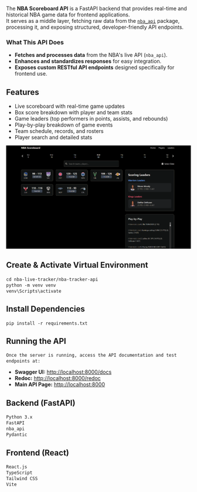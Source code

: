 The **NBA Scoreboard API** is a FastAPI backend that provides real-time and historical NBA game data for frontend applications.  
It serves as a middle layer, fetching raw data from the [`nba_api`](https://github.com/swar/nba_api) package,
processing it, and exposing structured, developer-friendly API endpoints.

### **What This API Does**

- **Fetches and processes data** from the NBA's live API (`nba_api`).
- **Enhances and standardizes responses** for easy integration.
- **Exposes custom RESTful API endpoints** designed specifically for frontend use.

## Features

- Live scoreboard with real-time game updates
- Box score breakdown with player and team stats
- Game leaders (top performers in points, assists, and rebounds)
- Play-by-play breakdown of game events
- Team schedule, records, and rosters
- Player search and detailed stats

![ ](nba-tracker/public/Scoreboard.png)

## Create & Activate Virtual Environment

    cd nba-live-tracker/nba-tracker-api
    python -m venv venv
    venv\Scripts\activate

## Install Dependencies

    pip install -r requirements.txt

## Running the API

    Once the server is running, access the API documentation and test endpoints at:

- **Swagger UI:** [http://localhost:8000/docs](http://localhost:8000/docs)
- **Redoc:** [http://localhost:8000/redoc](http://localhost:8000/redoc)
- **Main API Page:** [http://localhost:8000](http://localhost:8000)

## Backend (FastAPI)

    Python 3.x
    FastAPI
    nba_api
    Pydantic

## Frontend (React)

    React.js
    TypeScript
    Tailwind CSS
    Vite
